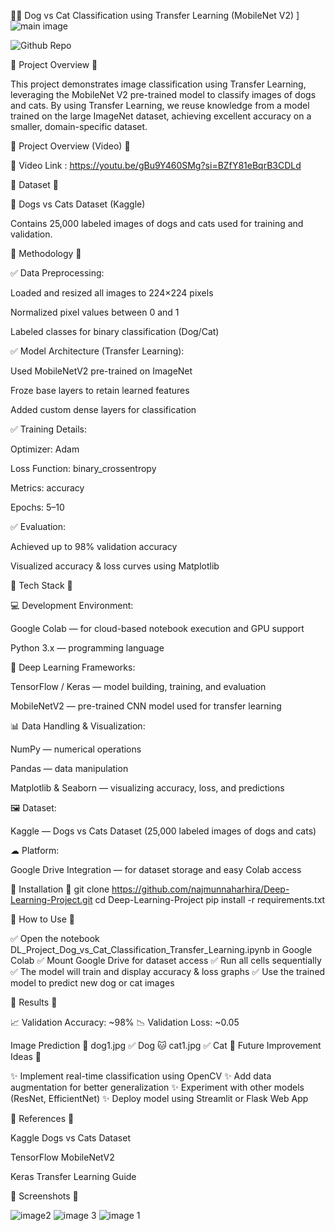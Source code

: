 🐶🐱 Dog vs Cat Classification using Transfer Learning (MobileNet V2)
]
![main image ](https://github.com/user-attachments/assets/bc9d4e90-7f7c-4ea4-84bf-77e95ce23430)

 ![Github Repo](https://img.shields.io/badge/GitHub-najmunnaharhira%2FDeep--Learning--Project-blue?logo=github)

🔹 Project Overview 🔹

This project demonstrates image classification using Transfer Learning, leveraging the MobileNet V2 pre-trained model to classify images of dogs and cats.
By using Transfer Learning, we reuse knowledge from a model trained on the large ImageNet dataset, achieving excellent accuracy on a smaller, domain-specific dataset.

🔹 Project Overview (Video) 🔹

🎥 Video Link : https://youtu.be/gBu9Y460SMg?si=BZfY81eBqrB3CDLd


🔹 Dataset 🔹

📂 Dogs vs Cats Dataset (Kaggle)

Contains 25,000 labeled images of dogs and cats used for training and validation.

🔹 Methodology 🔹

✅ Data Preprocessing:

Loaded and resized all images to 224×224 pixels

Normalized pixel values between 0 and 1

Labeled classes for binary classification (Dog/Cat)

✅ Model Architecture (Transfer Learning):

Used MobileNetV2 pre-trained on ImageNet

Froze base layers to retain learned features

Added custom dense layers for classification

✅ Training Details:

Optimizer: Adam

Loss Function: binary_crossentropy

Metrics: accuracy

Epochs: 5–10

✅ Evaluation:

Achieved up to 98% validation accuracy

Visualized accuracy & loss curves using Matplotlib

🔹 Tech Stack 🔹

💻 Development Environment:

Google Colab — for cloud-based notebook execution and GPU support

Python 3.x — programming language

🧠 Deep Learning Frameworks:

TensorFlow / Keras — model building, training, and evaluation

MobileNetV2 — pre-trained CNN model used for transfer learning

📊 Data Handling & Visualization:

NumPy — numerical operations

Pandas — data manipulation

Matplotlib & Seaborn — visualizing accuracy, loss, and predictions

🖼 Dataset:

Kaggle — Dogs vs Cats Dataset (25,000 labeled images of dogs and cats)

☁ Platform:

Google Drive Integration — for dataset storage and easy Colab access

🔹 Installation 🔹
git clone https://github.com/najmunnaharhira/Deep-Learning-Project.git
cd Deep-Learning-Project
pip install -r requirements.txt

🔹 How to Use 🔹

✅ Open the notebook DL_Project_Dog_vs_Cat_Classification_Transfer_Learning.ipynb in Google Colab
✅ Mount Google Drive for dataset access
✅ Run all cells sequentially
✅ The model will train and display accuracy & loss graphs
✅ Use the trained model to predict new dog or cat images

🔹 Results 🔹

📈 Validation Accuracy: ~98%
📉 Validation Loss: ~0.05

Image	Prediction
🐶 dog1.jpg	✅ Dog
🐱 cat1.jpg	✅ Cat
🔹 Future Improvement Ideas 🔹

✨ Implement real-time classification using OpenCV
✨ Add data augmentation for better generalization
✨ Experiment with other models (ResNet, EfficientNet)
✨ Deploy model using Streamlit or Flask Web App

🔹 References 🔹

Kaggle Dogs vs Cats Dataset

TensorFlow MobileNetV2

Keras Transfer Learning Guide

🔹 Screenshots 🔹


![image2](https://github.com/user-attachments/assets/e980c6b9-e6d6-41ca-914a-f22125bbd8b3)
![image 3](https://github.com/user-attachments/assets/6b82cef5-6995-4d88-8e45-94acaf4c3d54)
![image 1](https://github.com/user-attachments/assets/8c7cf141-5923-459d-9879-8bb544222769)



